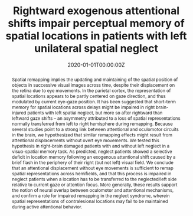 ---
abstract: Spatial remapping implies the updating and maintaining of the spatial position of objects in successive visual images across time, despite their displacement on the retina due to eye movements. In the parietal cortex, the representation of spatial locations appears to be partly centered on gaze direction, and thus modulated by current eye-gaze position. It has been suggested that short-term memory for spatial locations across delays might be impaired in right brain-injured patients with left spatial neglect, but more so after rightward than leftward gaze shifts – an asymmetry attributed to a loss of spatial representations normally transferred from left to right hemisphere during remapping. Because several studies point to a strong link between attentional and oculomotor circuits in the brain, we hypothesized that similar remapping effects might result from attentional displacements without overt eye movements. We tested this hypothesis in right-brain damaged patients with and without left neglect in a visuo-spatial memory task. As predicted, neglect patients showed a selective deficit in location memory following an exogenous attentional shift caused by a brief flash in the periphery of their right (but not left) visual field. We conclude that an attentional displacement without eye movements is sufficient to remap spatial representations across hemifields, and that this process is impaired in neglect patients when a location has to be transferred to the neglected/left side relative to current gaze or attention focus. More generally, these results support the notion of neural overlap between oculomotor and attentional mechanisms, and confirm a role for impaired remapping in the neglect syndrome, wherein spatial representations of contralesional locations may fail to be maintained during active attentional behavior.
authors:
- Arnaud Saj
- Jordan Pierce
- Alice Caroli
- admin
- Marine Thomasson
- Patrik Vuilleumier
date: "2020-01-01T00:00:00Z"
doi: "10.1016/j.cortex.2019.10.002"
featured: false
image:
  caption: 'Image credit: [**Unsplash**](https://unsplash.com/photos/jdD8gXaTZsc)'
  focal_point: ""
  preview_only: true
projects: []
publication: 'Cortex, 122:187-197'
publication_short: "Cortex, 122:187-197"
publication_types:
- "2"
publishDate: "2020-01-01T00:00:00Z"
slides: 
summary:
tags: [Remapping, hemispatial neglect, Stroke, Attention]
title: Rightward exogenous attentional shifts impair perceptual memory of spatial locations in patients with left unilateral spatial neglect
url_code: ""
url_dataset: ""
url_pdf: https://www.researchgate.net/publication/336946032_Rightward_exogenous_attentional_shifts_impair_perceptual_memory_of_spatial_locations_in_patients_with_left_unilateral_spatial_neglect
url_poster: ""
url_project: ""
url_slides: ""
url_source: ""
url_video: ""
---